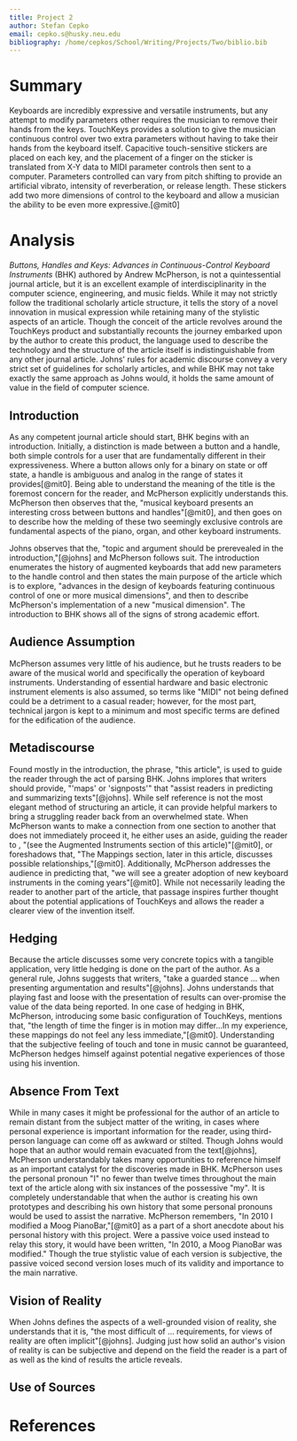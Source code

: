 ```yaml
---
title: Project 2
author: Stefan Cepko
email: cepko.s@husky.neu.edu
bibliography: /home/cepkos/School/Writing/Projects/Two/biblio.bib
---
```


# Summary

Keyboards are incredibly expressive and versatile instruments, but any attempt
to modify parameters other requires the musician to remove their hands from the
keys. TouchKeys provides a solution to give the musician continuous control over
two extra parameters without having to take their hands from the keyboard
itself. Capacitive touch-sensitive stickers are placed on each key, and the
placement of a finger on the sticker is translated from X-Y data to MIDI
parameter controls then sent to a computer. Parameters controlled can vary from
pitch shifting to provide an artificial vibrato, intensity of reverberation, or
release length. These stickers add two more dimensions of control to the
keyboard and allow a musician the ability to be even more expressive.[@mit0]

# Analysis

*Buttons, Handles and Keys:
Advances in Continuous-Control Keyboard Instruments* (BHK) 
authored by Andrew McPherson, is not a quintessential journal article, but it is
an excellent example of interdisciplinarity in the computer science,
engineering, and music fields. While it may not strictly follow the traditional
scholarly article structure, it tells the story of a novel innovation in musical
expression while retaining many of the stylistic aspects of an article. Though
the conceit of the article revolves around the TouchKeys product and
substantially recounts the journey embarked upon by the author to create this product,
the language used to describe the technology and the structure of the article
itself is indistinguishable from any other journal article. Johns' rules for
academic discourse convey a very strict set of guidelines for scholarly
articles, and while BHK may not take exactly the same approach as Johns would,
it holds the same amount of value in the field of computer science.

## Introduction

As any competent journal article should start, BHK
begins with an introduction. Initially, a distinction is made between a button and a
handle, both simple controls for a user that are fundamentally different in
their expressiveness. Where a button allows only for a binary on state or off
state, a handle is ambiguous and analog in the range of states it
provides[@mit0]. Being able to understand the meaning of the title is the
foremost concern for the reader, and McPherson explicitly understands this.
McPherson then observes that the, "musical keyboard presents an interesting cross
between buttons and handles"[@mit0], and then goes on to describe how the
melding of these two seemingly exclusive controls are fundamental aspects of the
piano, organ, and other keyboard instruments.  


Johns observes that the, "topic and argument should be prerevealed in the
introduction,"[@johns] and McPherson follows suit.
The introduction enumerates the history of augmented keyboards that add new
parameters to the handle control and then states the main purpose of the article
which is to explore, "advances in the design of keyboards featuring continuous
control of one or more musical dimensions", and then to describe McPherson's
implementation of a new "musical dimension". The introduction to BHK shows all
of the signs of strong academic effort.

## Audience Assumption

McPherson assumes very little of his audience, but he trusts readers to be aware
of the musical world and specifically the operation of keyboard instruments.
Understanding of essential hardware and basic electronic instrument elements is also
assumed, so terms like "MIDI" not being defined could be a detriment to a casual
reader; however, for the most part, technical jargon is kept to a minimum and
most specific terms are defined for the edification of the audience.


## Metadiscourse

Found mostly in the introduction, the phrase, "this article", is used to guide
the reader through the act of parsing BHK. Johns implores that writers should
provide, "'maps' or 'signposts'" that "assist readers in predicting and
summarizing texts"[@johns].
While self reference is not the most
elegant method of structuring an article, it can provide helpful markers to
bring a struggling reader back from an overwhelmed state. When McPherson wants
to make a connection from one section to another that does not immediately
proceed it, he either uses an aside, guiding the reader to , "(see the Augmented Instruments
section of this article)"[@mit0], or foreshadows that, "The Mappings section,
later in this article, discusses possible relationships,"[@mit0]. Additionally,
McPherson addresses the audience in predicting that, "we will see a greater
adoption of new keyboard instruments in the coming years"[@mit0]. While not
necessarily leading the reader to another part of the article, that passage inspires
further thought about the potential applications of TouchKeys and allows the
reader a clearer view of the invention itself.

## Hedging

Because the article discusses some very concrete topics with a tangible
application, very little hedging is done on the part of the author. As a general
rule, Johns suggests that writers, "take a guarded stance ... when presenting
argumentation and results"[@johns]. Johns understands that playing fast and
loose with the presentation of results can over-promise the value of the
data being reported. In one case of hedging in BHK,
McPherson, introducing some basic configuration of TouchKeys, mentions that,
"the length of time the finger is in motion may differ...In my experience, these
mappings do not feel any less immediate,"[@mit0]. Understanding that the
subjective feeling of touch and tone in music cannot be guaranteed, McPherson
hedges himself against potential negative experiences of those using his invention.

## Absence From Text

While in many cases it might be professional for the author of an article to
remain distant from the subject matter of the writing, in cases where personal
experience is important information for the reader, using third-person language
can come off as awkward or stilted. Though Johns would hope that an author would
remain evacuated from the text[@johns], McPherson understandably takes many 
opportunities to reference himself as an important catalyst for the discoveries made in BHK.
McPherson uses the personal pronoun "I" no fewer than twelve times throughout
the main text of the article along with six instances of the possessive "my".
It is completely understandable that when the author is creating his own
prototypes and describing his own history that some personal pronouns would be
used to assist the narrative. McPherson remembers, "In 2010 I modified a
Moog PianoBar,"[@mit0] as a part of a short anecdote about his personal history
with this project. Were a passive voice used instead to relay this story, it
would have been written, "In 2010, a Moog PianoBar was modified." Though the
true stylistic value of each version is subjective, the passive voiced second
version loses much of its validity and importance to the main narrative.

## Vision of Reality

When Johns defines the aspects of a well-grounded vision of reality, she
understands that it is, "the most difficult of ... requirements, for views of
reality are often implicit"[@johns]. Judging just how solid an author's vision 
of reality is can be subjective and depend on the field the reader is a part of
as well as the kind of results the article reveals.

## Use of Sources

# References
